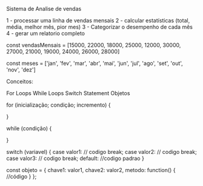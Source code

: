 Sistema de Analise de vendas

1 - processar uma linha de vendas mensais
2 - calcular estatísticas (total, média, melhor mês, pior mes)
3 - Categorizar o desempenho de cada mês
4 - gerar um relatorio completo

const vendasMensais = [15000, 22000, 18000, 25000, 12000, 30000, 27000, 21000, 19000, 24000, 26000, 28000]

const meses = ['jan', 'fev', 'mar', 'abr', 'mai', 'jun', 'jul', 'ago', 'set', 'out', 'nov', 'dez']

Conceitos:

For Loops
While Loops
Switch Statement
Objetos

for (inicialização; condição; incremento) {
    
}

while (condição) {

}

switch (variavel) {
    case valor1:
        // codigo
    break;
    case valor2:
        // codigo
    break;
    case valor3:
        // codigo
    break;
    default:
        //codigo padrao
}

const objeto = {
    chave1: valor1,
    chave2: valor2,
    metodo: function() {
        //código
    }
};